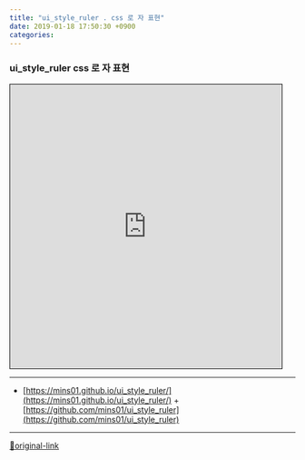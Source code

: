 ```yaml
---
title: "ui_style_ruler . css 로 자 표현"
date: 2019-01-18 17:50:30 +0900
categories: 
---
```

  

### ui_style_ruler css 로 자 표현

<iframe frameborder="1" height="500" src="https://mins01.github.io/ui_style_ruler/" style="border-width: 1px; border-style: solid; border-color: rgb(0, 0, 0);" width="95%"></iframe>  




***
+ [https://mins01.github.io/ui_style_ruler/](https://mins01.github.io/ui_style_ruler/)  + [https://github.com/mins01/ui_style_ruler](https://github.com/mins01/ui_style_ruler)


***
[🔗original-link](http://www.mins01.com/mh/tech/read/1249)